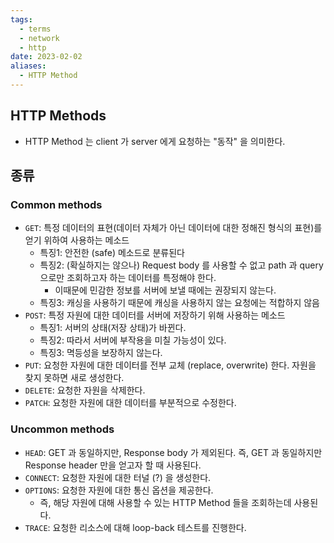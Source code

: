 ```yaml
---
tags:
  - terms
  - network
  - http
date: 2023-02-02
aliases:
  - HTTP Method
---
```

## HTTP Methods

- HTTP Method 는 client 가 server 에게 요청하는 "동작" 을 의미한다.

## 종류

### Common methods

- `GET`: 특정 데이터의 표현(데이터 자체가 아닌 데이터에 대한 정해진 형식의 표현)를 얻기 위하여 사용하는 메소드
    - 특징1: 안전한 (safe) 메소드로 분류된다
    - 특징2: (확실하지는 않으나) Request body 를 사용할 수 없고 path 과 query 으로만 조회하고자 하는 데이터를 특정해야 한다.
        - 이때문에 민감한 정보를 서버에 보낼 때에는 권장되지 않는다.
    - 특징3: 캐싱을 사용하기 때문에 캐싱을 사용하지 않는 요청에는 적합하지 않음
- `POST`: 특정 자원에 대한 데이터를 서버에 저장하기 위해 사용하는 메소드
    - 특징1: 서버의 상태(저장 상태)가 바뀐다.
    - 특징2: 따라서 서버에 부작용을 미칠 가능성이 있다.
    - 특징3: 멱등성을 보장하지 않는다.
- `PUT`: 요청한 자원에 대한 데이터를 전부 교체 (replace, overwrite) 한다. 자원을 찾지 못하면 새로 생성한다.
- `DELETE`: 요청한 자원을 삭제한다.
- `PATCH`: 요청한 자원에 대한 데이터를 부분적으로 수정한다.

### Uncommon methods

- `HEAD`: GET 과 동일하지만, Response body 가 제외된다. 즉, GET 과 동일하지만 Response header 만을 얻고자 할 때 사용된다.
- `CONNECT`: 요청한 자원에 대한 터널 (?) 을 생성한다.
- `OPTIONS`: 요청한 자원에 대한 통신 옵션을 제공한다.
    - 즉, 해당 자원에 대해 사용할 수 있는 HTTP Method 들을 조회하는데 사용된다.
- `TRACE`: 요청한 리소스에 대해 loop-back 테스트를 진행한다.